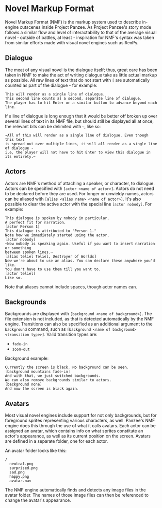 Novel Markup Format
===================

Novel Markup Format (NMF) is the markup system used to describe in-engine cutscenes
inside Project Panzee. As Project Panzee's story mode follows a similar flow and
level of interactability to that of the average visual novel - outside of battles,
at least - inspiration for NMF's syntax was taken from similar efforts made with
visual novel engines such as RenPy.


Dialogue
--------

The meat of any visual novel is the dialogue itself; thus, great care has been taken
in NMF to make the act of writing dialogue take as little actual markup as possible.
All raw lines of text that do not start with `[` are automatically counted as part of
the dialogue - for example:

    This will render as a single line of dialogue.
    This second line counts as a second, separate line of dialogue.
    The player has to hit Enter or a similar button to advance beyond each line.

If a line of dialogue is long enough that it would be better off broken up over several
lines of text in its NMF file, but should still be displayed all at once, the relevant
bits can be delimited with `~`, like so:

    ~All of this will render as a single line of dialogue. Even though this text
    is spread out over multiple lines, it will all render as a single line of dialogue -
    i.e, the player will not have to hit Enter to view this dialogue in its entirety.~


Actors
------

Actors are NMF's method of attaching a speaker, or character, to dialogue.
Actors can be specified with `[actor <name of actor>]`. Actors do not need to be declared
before they are used. For longer or unwieldy names, actors can be aliased with
`[alias <alias name> <name of actor>]`. It's also possible to clear the active actor with
the special line `[actor nobody]`. For example:

    This dialogue is spoken by nobody in particular.
    A perfect fit for narration.
    [actor Person 1]
    This dialogue is attributed to "Person 1."
    Note how we immediately started using the actor.
    [actor nobody]
    ~Now nobody is speaking again. Useful if you want to insert narration or something
    between spoken lines.~
    [alias teliel Teliel, Destroyer of Worlds]
    Now we're about to use an alias. You can declare these anywhere you'd like.
    You don't have to use them till you want to.
    [actor teliel]
    Like so.

Note that aliases cannot include spaces, though actor names can.


Backgrounds
-----------

Backgrounds are displayed with `[background <name of background>]`. The file extension
is not included, as that is detected automatically by the NMF engine. Transitions can also
be specified as an additional argument to the `background` command, such as
`[background <name of background> <transition type>]`. Valid transition types are:

* `fade-in`
* `zoom-out`

Background example:

    Currently the screen is black. No background can be seen.
    [background mountains fade-in]
    And with that, we just switched backgrounds.
    We can also remove backgrounds similar to actors.
    [background none]
    And now the screen is black again.


Avatars
-------

Most visual novel engines include support for not only backgrounds, but for foreground
sprites representing various characters, as well. Panzee's NMF engine does this through
the use of what it calls avatars. Each actor can be assigned an avatar, which contains
info on what sprites constitute an actor's appearance, as well as its current position
on the screen. Avatars are defined in a separate folder, one for each actor.

An avatar folder looks like this:

    /
      neutral.png
      surprised.png
      sad.png
      happy.png
      avatar.nav

The NMF engine automatically finds and detects any image files in the avatar folder.
The names of those image files can then be referenced to change the avatar's appearance. 
